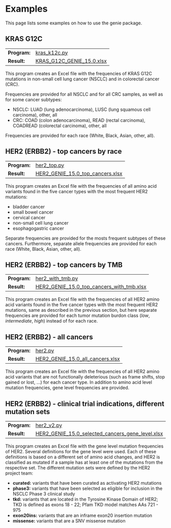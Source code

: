 # Examples

This page lists some examples on how to use the genie package.

## KRAS G12C

<div>
  <table>
    <tbody>
      <tr>
        <td><b>Program:</b></td>
        <td><a href="https://github.com/heseber/genie-parser/blob/main/examples/kras_g12c.py">kras_k12c.py</a</td>
      </tr>
      <tr>
        <td><b>Result:</b></td>
        <td><a href="https://github.com/heseber/genie-parser/blob/main/examples/KRAS_G12C_GENIE_15.0.xlsx">KRAS_G12C_GENIE_15.0.xlsx</a></td>
      </tr>
    </tbody>
  </table>
</div>

This program creates an Excel file with the frequencies of KRAS G12C mutations in non-small cell lung cancer (NSCLC) and in colorectal cancer (CRC).

Frequencies are provided for all NSCLC and for all CRC samples, as well as for some cancer subtypes:

* NSCLC: LUAD (lung adenocarcinoma), LUSC (lung squamous cell carcinoma), other, all
* CRC: COAD (colon adenocarcinoma), READ (rectal carcinoma), COADREAD (colorectal carcinoma), other, all

Frequencies are provided for each race (White, Black, Asian, other, all).

## HER2 (ERBB2) - top cancers by race

<div>
  <table>
    <tbody>
      <tr>
        <td><b>Program:</b></td>
        <td><a href="https://github.com/heseber/genie-parser/blob/main/examples/her2_top.py">her2_top.py</a</td>
      </tr>
      <tr>
        <td><b>Result:</b></td>
        <td><a href="https://github.com/heseber/genie-parser/blob/main/examples/HER2_GENIE_15.0_top_cancers.xlsx">HER2_GENIE_15.0_top_cancers.xlsx</a></td>
      </tr>
    </tbody>
  </table>
</div>

This program creates an Excel file with the frequencies of all amino acid variants found in the five cancer types with the most frequent HER2 mutations:

* bladder cancer
* small bowel cancer
* cervical cancer
* non-small cell lung cancer
* esophagogastric cancer

Separate frequencies are provided for the mosts frequent subtypes of these cancers. Furthermore, separate allele frequencies are provided for each race (White, Black, Asian, other, all).

## HER2 (ERBB2) - top cancers by TMB

<div>
  <table>
    <tbody>
      <tr>
        <td><b>Program:</b></td>
        <td><a href="https://github.com/heseber/genie-parser/blob/main/examples/her2_with_tmb.py">her2_with_tmb.py</a</td>
      </tr>
      <tr>
        <td><b>Result:</b></td>
        <td><a href="https://github.com/heseber/genie-parser/blob/main/examples/HER2_GENIE_15.0_top_cancers_with_tmb.xlsx">HER2_GENIE_15.0_top_cancers_with_tmb.xlsx</a></td>
      </tr>
    </tbody>
  </table>
</div>

This program creates an Excel file with the frequencies of all HER2 amino acid variants found in the five cancer types with the most frequent HER2 mutations, same as described in the previous section, but here separate frequencies are provided for each tumor mutation burdon class (_low_, _intermediate_, _high_) instead of for each race.

## HER2 (ERBB2) - all cancers

<div>
  <table>
    <tbody>
      <tr>
        <td><b>Program:</b></td>
        <td><a href="https://github.com/heseber/genie-parser/blob/main/examples/her2.py">her2.py</a</td>
      </tr>
      <tr>
        <td><b>Result:</b></td>
        <td><a href="https://github.com/heseber/genie-parser/blob/main/examples/HER2_GENIE_15.0_all_cancers.xlsx">HER2_GENIE_15.0_all_cancers.xlsx</a></td>
      </tr>
    </tbody>
  </table>
</div>

This program creates an Excel file with the frequencies of all HER2 amino acid variants that are not functionally deleterious  (such as frame shifts, stop gained or lost, ...) for each cancer type. In addition to amino acid level mutation frequencies, gene level frequencies are provided.

## HER2 (ERBB2) - clinical trial indications, different mutation sets

<div>
  <table>
    <tbody>
      <tr>
        <td><b>Program:</b></td>
        <td><a href="https://github.com/heseber/genie-parser/blob/main/examples/her2_v2.py">her2_v2.py</a</td>
      </tr>
      <tr>
        <td><b>Result:</b></td>
        <td><a href="https://github.com/heseber/genie-parser/blob/main/examples/HER2_GENIE_15.0_selected_cancers_gene_level.xlsx">HER2_GENIE_15.0_selected_cancers_gene_level.xlsx</a></td>
      </tr>
    </tbody>
  </table>
</div>

This program creates an Excel file with the gene level mutation frequencies of HER2. Several definitions for the gene level were used. Each of these definitions is based on a different set of amino acid changes, and HER2 is classified as mutated if a sample has at least one of the mutations from the respective set. The different mutation sets were defined by the HER2 project team:

* **curated:**   variants that have been curated as activating HER2 mutations
* **phase3:**    variants that have been selected as eligible for inclusion in the NSCLC Phase 3 clinical study
* **tkd:**       variants that are located in the Tyrosine Kinase Domain of HER2; TKD is defined as exons 18 - 22; Pfam TKD model matches AAs 721 - 975
* **exon20ins:** variants that are an inframe exon20 insertion mutation
* **missense:**  variants that are a SNV missense mutation
